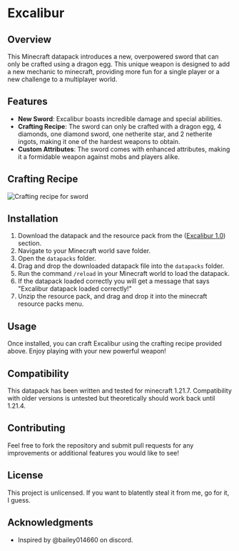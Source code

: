 # Excalibur

## Overview
This Minecraft datapack introduces a new, overpowered sword that can only be crafted using a dragon egg. This unique weapon is designed to add a new mechanic to minecraft, providing more fun for a single player or a new challenge to a multiplayer world. 

## Features
- **New Sword**: Excalibur boasts incredible damage and special abilities.
- **Crafting Recipe**: The sword can only be crafted with a dragon egg, 4 diamonds, one diamond sword, one netherite star, and 2 netherite ingots, making it one of the hardest weapons to obtain. 
- **Custom Attributes**: The sword comes with enhanced attributes, making it a formidable weapon against mobs and players alike.

## Crafting Recipe
![Crafting recipe for sword](image_2025-07-10_163035267.png)

## Installation
1. Download the datapack and the resource pack from the ([Excalibur 1.0](https://github.com/ProXxXxXxXxXxX/Excalibur-Datapack/releases/tag/1.0)) section.
2. Navigate to your Minecraft world save folder.
3. Open the `datapacks` folder.
4. Drag and drop the downloaded datapack file into the `datapacks` folder.
5. Run the command `/reload` in your Minecraft world to load the datapack.
6. If the datapack loaded correctly you will get a message that says "Excalibur datapack loaded correctly!"
7. Unzip the resource pack, and drag and drop it into the minecraft resource packs menu. 

## Usage
Once installed, you can craft Excalibur using the crafting recipe provided above. Enjoy playing with your new powerful weapon!

## Compatibility
This datapack has been written and tested for minecraft 1.21.7. Compatibility with older versions is untested but theoretically should work back until 1.21.4. 

## Contributing
Feel free to fork the repository and submit pull requests for any improvements or additional features you would like to see!

## License
This project is unlicensed. If you want to blatently steal it from me, go for it, I guess. 

## Acknowledgments
- Inspired by @bailey014660 on discord. 

